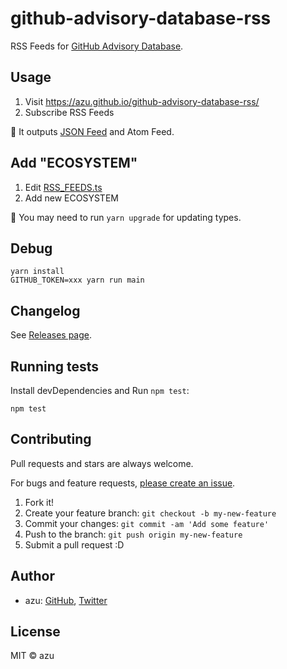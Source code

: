 # github-advisory-database-rss

RSS Feeds for [GitHub Advisory Database](https://github.com/advisories).

## Usage

1. Visit <https://azu.github.io/github-advisory-database-rss/>
2. Subscribe RSS Feeds

:memo: It outputs [JSON Feed](https://www.jsonfeed.org/) and Atom Feed.

## Add "ECOSYSTEM"

1. Edit [RSS_FEEDS.ts](./src/RSS_FEEDS.ts)
2. Add new ECOSYSTEM

:memo: You may need to run `yarn upgrade` for updating types.

## Debug

    yarn install
    GITHUB_TOKEN=xxx yarn run main

## Changelog

See [Releases page](https://github.com/azu/github-advisory-database-rss/releases).

## Running tests

Install devDependencies and Run `npm test`:

    npm test

## Contributing

Pull requests and stars are always welcome.

For bugs and feature requests, [please create an issue](https://github.com/azu/github-advisory-database-rss/issues).

1. Fork it!
2. Create your feature branch: `git checkout -b my-new-feature`
3. Commit your changes: `git commit -am 'Add some feature'`
4. Push to the branch: `git push origin my-new-feature`
5. Submit a pull request :D

## Author

- azu: [GitHub](https://github.com/azu), [Twitter](https://twitter.com/azu_re)

## License

MIT © azu
